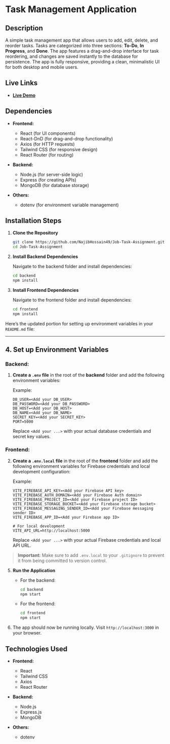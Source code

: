 # Task Management Application

## Description

A simple task management app that allows users to add, edit, delete, and reorder tasks. Tasks are categorized into three sections: **To-Do**, **In Progress**, and **Done**. The app features a drag-and-drop interface for task reordering, and changes are saved instantly to the database for persistence. The app is fully responsive, providing a clean, minimalistic UI for both desktop and mobile users.

## Live Links

- **[Live Demo](#)**


## Dependencies

- **Frontend:**
  - React (for UI components)
  - React-DnD (for drag-and-drop functionality)
  - Axios (for HTTP requests)
  - Tailwind CSS (for responsive design)
  - React Router (for routing)
  
- **Backend:**
  - Node.js (for server-side logic)
  - Express (for creating APIs)
  - MongoDB (for database storage)
  
- **Others:**
  - dotenv (for environment variable management)

## Installation Steps

1. **Clone the Repository**

   ```bash
   git clone https://github.com/NajibHossain49/Job-Task-Assignment.git
   cd Job-Task-Assignment
   ```

2. **Install Backend Dependencies**

   Navigate to the backend folder and install dependencies:
   
   ```bash
   cd backend
   npm install
   ```

3. **Install Frontend Dependencies**

   Navigate to the frontend folder and install dependencies:
   
   ```bash
   cd frontend
   npm install
   ```

Here’s the updated portion for setting up environment variables in your `README.md` file:

---

## 4. **Set up Environment Variables**

### Backend:

1. **Create a `.env` file** in the root of the **backend** folder and add the following environment variables:

   Example:
   ```env
   DB_USER=<Add your DB_USER>
   DB_PASSWORD=<Add your DB_PASSWORD>
   DB_HOST=<Add your DB_HOST>
   DB_NAME=<Add your DB_NAME>
   SECRET_KEY=<Add your SECRET_KEY>
   PORT=5000
   ```

   Replace `<Add your ...>` with your actual database credentials and secret key values.

### Frontend:

2. **Create a `.env.local` file** in the root of the **frontend** folder and add the following environment variables for Firebase credentials and local development configuration:

   Example:
   ```env
   VITE_FIREBASE_API_KEY=<Add your Firebase API key>
   VITE_FIREBASE_AUTH_DOMAIN=<Add your Firebase Auth domain>
   VITE_FIREBASE_PROJECT_ID=<Add your Firebase project ID>
   VITE_FIREBASE_STORAGE_BUCKET=<Add your Firebase storage bucket>
   VITE_FIREBASE_MESSAGING_SENDER_ID=<Add your Firebase messaging sender ID>
   VITE_FIREBASE_APP_ID=<Add your Firebase app ID>

   # For local development
   VITE_API_URL=http://localhost:5000
   ```

   Replace `<Add your ...>` with your actual Firebase credentials and local API URL.

> **Important:** Make sure to add `.env.local` to your `.gitignore` to prevent it from being committed to version control.

5. **Run the Application**

   - For the backend:
     ```bash
     cd backend
     npm start
     ```

   - For the frontend:
     ```bash
     cd frontend
     npm start
     ```

6. The app should now be running locally. Visit `http://localhost:3000` in your browser.

## Technologies Used

- **Frontend:**
  - React
  - Tailwind CSS
  - Axios
  - React Router
  

- **Backend:**
  - Node.js
  - Express.js
  - MongoDB
  

- **Others:**
  - dotenv

